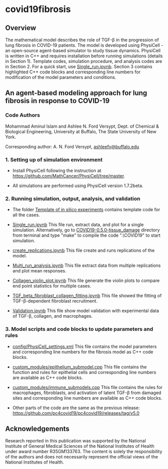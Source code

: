 # covid19fibrosis

## Overview 
The mathematical model describes the role of TGF-β in the progression of lung fibrosis in COVID-19 patients. The model is developed using PhysiCell - an open-source agent-based simulator to study tissue dynamics. PhysiCell is written in C++ and requires installation before running simulations (details in Section 1). Template codes, simulation procedure, and analysis codes are in Section 2. For a quick start, use [Single_run.ipynb]. Section 3 contains highlighted C++ code blocks and corresponding line numbers for modification of the model parameters and conditions.

[Single_run.ipynb]: https://github.com/ashleefv/covid19fibrosis/blob/master/Analysis/Single_run.ipynb
## An agent-based modeling approach for lung fibrosis in response to COVID-19

### Code Authors
Mohammad Aminul Islam and Ashlee N. Ford Versypt, 
Dept. of Chemical & Biological Engineering,
University at Buffalo, The State University of New York.

Corresponding author: A. N. Ford Versypt, ashleefv@buffalo.edu

### 1. Setting up of simulation environment
* Install PhysiCell following the instruction at https://github.com/MathCancer/PhysiCell/tree/master. 

* All simulations are performed using PhysiCell version 1.7.2beta. 


### 2. Running simulation, output, analysis, and validation

* The folder [Template of in silico experiments] contains template code for all the cases.

* [Single_run.ipynb] This file run, extract data, and plot for a single simulation. Alternatively, go to [COVID19-0.5.0-tissue_damage] directory from terminal and type "make" to compile the code ".\COVID19" to start simulation.

* [create_replications.ipynb] This file create and runs replications of the model.

* [Multi_run_analysis.ipynb] This file extract data from multiple replications and plot mean responses.

* [Collagen_violin_plot.ipynb] This file generate the violin plots to compare end point statistics for multiple cases.

* [TGF_beta_fibroblast_collagen_fitting.ipynb] This file showed the fitting of TGF-β-dependent fibroblast recruitment.

* [Validation.ipynb] This file show model validation with experimental data of TGF-β, collagen, and macrophages.

[Template of in silico experiments]: https://github.com/ashleefv/covid19fibrosis/tree/master/Template%20of%20in%20silico%20experiments
[COVID19-0.5.0-tissue_damage]: https://github.com/ashleefv/covid19fibrosis/tree/master/COVID19-0.5.0-tissue_damage
[create_replications.ipynb]: https://github.com/ashleefv/covid19fibrosis/blob/master/Analysis/create_replications.ipynb
[Multi_run_analysis.ipynb]: https://github.com/ashleefv/covid19fibrosis/blob/master/Analysis/Multi_run_analysis.ipynb
[Collagen_violin_plot.ipynb]: https://github.com/ashleefv/covid19fibrosis/blob/master/Analysis/Collagen_violin_plot.ipynb
[TGF_beta_fibroblast_collagen_fitting.ipynb]: https://github.com/ashleefv/covid19fibrosis/blob/master/Analysis/TGF_beta_fibroblast_collagen_fitting.ipynb
[Validation.ipynb]: https://github.com/ashleefv/covid19fibrosis/blob/master/Analysis/Validation/Validation.ipynb

### 3. Model scripts and code blocks to update parameters and rules
* [config/PhysiCell_settings.xml] This file contains the model parameters and corresponding line numbers for the fibrosis model as C++ code blocks.

* [custom_modules/epithelium_submodel.cpp] This file contains the function and rules for epithelial cells and corresponding line numbers are available as C++ code blocks.

* [custom_modules/immune_submodels.cpp] This file contains the rules for macrophages, fibroblasts, and activation of latent TGF-β from damaged sites and corresponding line numbers are available as C++ code blocks.

* Other parts of the code are the same as the previous release: https://github.com/pc4covid19/pc4covid19/releases/tag/v5.0

[config/PhysiCell_settings.xml]: https://github.com/ashleefv/covid19fibrosis/blob/master/Highlighted%20c%2B%2B%20code%20block/PhysiCell_settings.ipynb
[custom_modules/epithelium_submodel.cpp]: https://github.com/ashleefv/covid19fibrosis/blob/master/Highlighted%20c%2B%2B%20code%20block/epithelium_submodel.ipynb
[custom_modules/immune_submodels.cpp]: https://github.com/ashleefv/covid19fibrosis/blob/master/Highlighted%20c%2B%2B%20code%20block/immune_submodels.ipynb



## Acknowledgements
Research reported in this publication was supported by the National Institute of General Medical Sciences of the National Institutes of Health under award number R35GM133763. The content is solely the responsibility of the authors and does not necessarily represent the official views of the National Institutes of Health.

